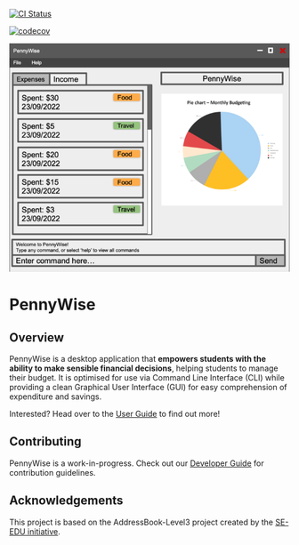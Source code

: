 [![CI Status](https://github.com/AY2223S1-CS2103T-W17-2/tp/actions/workflows/gradle.yml/badge.svg)](https://github.com/AY2223S1-CS2103T-W17-2/tp/actions/workflows/gradle.yml)

[![codecov](https://codecov.io/gh/nus-cs2103-AY2223S1/tp/branch/master/graph/badge.svg?token=A2FU6P932B)](https://codecov.io/gh/nus-cs2103-AY2223S1/tp)

![Ui](docs/images/Ui.png)

# PennyWise

## Overview

PennyWise is a desktop application that **empowers students with the ability to make sensible financial decisions**, helping students to manage their budget.
It is optimised for use via Command Line Interface (CLI) while providing a clean Graphical User Interface (GUI) for easy comprehension of expenditure and savings.

Interested? Head over to the [User Guide](https://ay2223s1-cs2103t-w17-2.github.io/tp/UserGuide.html) to find out more!

## Contributing

PennyWise is a work-in-progress. Check out our [Developer Guide](https://ay2223s1-cs2103t-w17-2.github.io/tp/DeveloperGuide.html) for contribution guidelines.

## Acknowledgements

This project is based on the AddressBook-Level3 project created by the [SE-EDU initiative](https://se-education.org).
